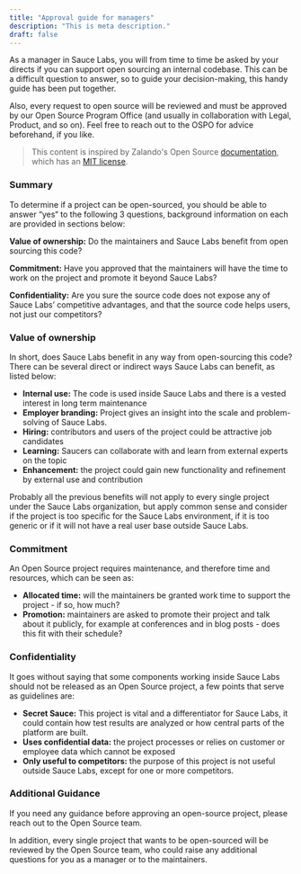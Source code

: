 ```yaml
---
title: "Approval guide for managers"
description: "This is meta description."
draft: false
---
```


As a manager in Sauce Labs, you will from time to time be asked by your directs if you can support open sourcing an internal codebase. This can be a difficult question to answer, so to guide your decision-making, this handy guide has been put together.

Also, every request to open source will be reviewed and must be approved by our Open Source Program Office (and usually in collaboration with Legal, Product, and so on). Feel free to reach out to the OSPO for advice beforehand, if you like.

> This content is inspired by Zalando's Open Source [documentation](https://opensource.zalando.com/docs), which has an [MIT license](https://github.com/zalando/zalando.github.io/blob/master/LICENSE).

### Summary
To determine if a project can be open-sourced, you should be able to answer “yes“ to the following 3 questions, background information on each are provided in sections below:

__Value of ownership:__ Do the maintainers and Sauce Labs benefit from open sourcing this code?

__Commitment:__ Have you approved that the maintainers will have the time to work on the project and promote it beyond Sauce Labs?

__Confidentiality:__ Are you sure the source code does not expose any of Sauce Labs’ competitive advantages, and that the source code helps users, not just our competitors?

### Value of ownership
In short, does Sauce Labs benefit in any way from open-sourcing this code? There can be several direct or indirect ways Sauce Labs can benefit, as listed below:

- __Internal use:__ The code is used inside Sauce Labs and there is a vested interest in long term maintenance
- __Employer branding:__ Project gives an insight into the scale and problem-solving of Sauce Labs.
- __Hiring:__ contributors and users of the project could be attractive job candidates
- __Learning:__ Saucers can collaborate with and learn from external experts on the topic
- __Enhancement:__ the project could gain new functionality and refinement by external use and contribution

Probably all the previous benefits will not apply to every single project under the Sauce Labs organization, but apply common sense and consider if the project is too specific for the Sauce Labs environment, if it is too generic or if it will not have a real user base outside Sauce Labs.

### Commitment
An Open Source project requires maintenance, and therefore time and resources, which can be seen as:

- __Allocated time:__ will the maintainers be granted work time to support the project - if so, how much?
- __Promotion:__ maintainers are asked to promote their project and talk about it publicly, for example at conferences and in blog posts - does this fit with their schedule?

### Confidentiality
It goes without saying that some components working inside Sauce Labs should not be released as an Open Source project, a few points that serve as guidelines are:

- __Secret Sauce:__ This project is vital and a differentiator for Sauce Labs, it could contain how test results are analyzed or how central parts of the platform are built.
- __Uses confidential data:__ the project processes or relies on customer or employee data which cannot be exposed
- __Only useful to competitors:__ the purpose of this project is not useful outside Sauce Labs, except for one or more competitors.

### Additional Guidance
If you need any guidance before approving an open-source project, please reach out to the Open Source team.

In addition, every single project that wants to be open-sourced will be reviewed by the Open Source team, who could raise any additional questions for you as a manager or to the maintainers.
